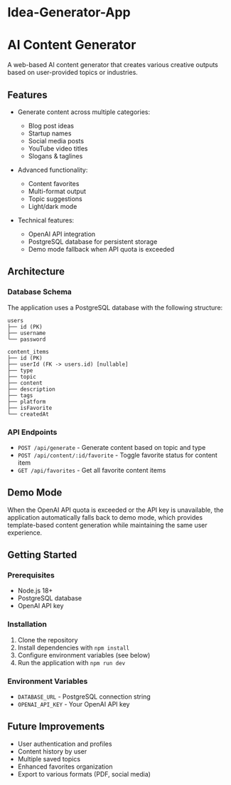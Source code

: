 # Idea-Generator-App

# AI Content Generator

A web-based AI content generator that creates various creative outputs based on user-provided topics or industries.

## Features

- Generate content across multiple categories:
  - Blog post ideas
  - Startup names
  - Social media posts
  - YouTube video titles
  - Slogans & taglines

- Advanced functionality:
  - Content favorites
  - Multi-format output
  - Topic suggestions
  - Light/dark mode

- Technical features:
  - OpenAI API integration
  - PostgreSQL database for persistent storage
  - Demo mode fallback when API quota is exceeded

## Architecture

### Database Schema

The application uses a PostgreSQL database with the following structure:

```
users
├── id (PK)
├── username
└── password

content_items
├── id (PK)
├── userId (FK -> users.id) [nullable]
├── type
├── topic
├── content
├── description
├── tags
├── platform
├── isFavorite
└── createdAt
```

### API Endpoints

- `POST /api/generate` - Generate content based on topic and type
- `POST /api/content/:id/favorite` - Toggle favorite status for content item
- `GET /api/favorites` - Get all favorite content items

## Demo Mode

When the OpenAI API quota is exceeded or the API key is unavailable, the application automatically falls back to demo mode, which provides template-based content generation while maintaining the same user experience.

## Getting Started

### Prerequisites

- Node.js 18+
- PostgreSQL database
- OpenAI API key

### Installation

1. Clone the repository
2. Install dependencies with `npm install`
3. Configure environment variables (see below)
4. Run the application with `npm run dev`

### Environment Variables

- `DATABASE_URL` - PostgreSQL connection string
- `OPENAI_API_KEY` - Your OpenAI API key

## Future Improvements

- User authentication and profiles
- Content history by user
- Multiple saved topics
- Enhanced favorites organization
- Export to various formats (PDF, social media)
